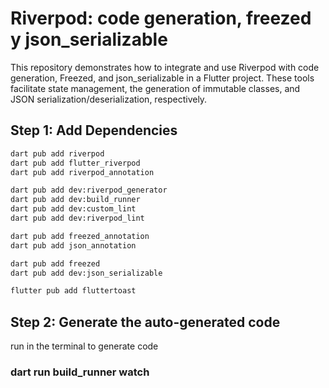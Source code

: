 # Riverpod: code generation, freezed y json_serializable 

This repository demonstrates how to integrate and use Riverpod with code generation, Freezed, and json_serializable in a Flutter project. These tools facilitate state management, the generation of immutable classes, and JSON serialization/deserialization, respectively.

## Step 1: Add Dependencies
```bash
dart pub add riverpod
dart pub add flutter_riverpod
dart pub add riverpod_annotation

dart pub add dev:riverpod_generator
dart pub add dev:build_runner
dart pub add dev:custom_lint
dart pub add dev:riverpod_lint

dart pub add freezed_annotation
dart pub add json_annotation

dart pub add freezed
dart pub add dev:json_serializable

flutter pub add fluttertoast
```
## Step 2: Generate the auto-generated code

run in the terminal to generate code
### dart run build_runner watch

